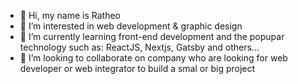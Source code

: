- 👋 Hi, my name is Ratheo
- 👀 I’m interested in web development & graphic design
- 🌱 I’m currently learning front-end development and the popupar technology such as: ReactJS, Nextjs, Gatsby and others... 
- 💞️ I’m looking to collaborate on company who are looking for web developer or web integrator to build a smal or big project

<!---
ratheo1/ratheo1 is a ✨ special ✨ repository because its `README.md` (this file) appears on your GitHub profile.
You can click the Preview link to take a look at your changes.
--->
